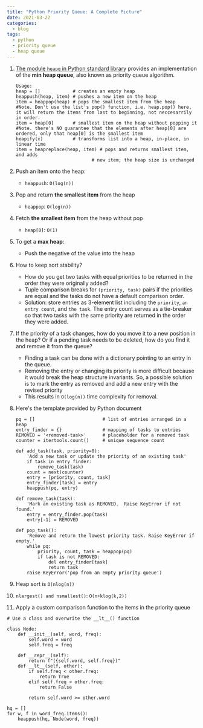 ```yaml
---
title: "Python Priority Queue: A Complete Picture"
date: 2021-03-22
categories:
  - blog
tags:
  - python
  - priority queue
  - heap queue
---
```


1. [The module `heapq` in Python standard library][Python heapq Heap Queue Algorithm] provides an implementation of the **min heap queue**, also known as priority queue algorithm. 
    ```
    Usage:
    heap = []            # creates an empty heap
    heappush(heap, item) # pushes a new item on the heap
    item = heappop(heap) # pops the smallest item from the heap
    #Note. Don't use the list's pop() function, i.e. heap.pop() here, it will return the items from last to beginning, not neccesarrily in order.
    item = heap[0]       # smallest item on the heap without popping it
    #Note. there's NO guarantee that the elements after heap[0] are ordered, only that heap[0] is the smallest item
    heapify(x)           # transforms list into a heap, in-place, in linear time
    item = heapreplace(heap, item) # pops and returns smallest item, and adds
                                # new item; the heap size is unchanged
    ```

2. Push an item onto the heap:
    * `heappush`: `O(log(n))`

3. Pop and return **the smallest item** from the heap
    * `heappop`: `O(log(n))`

4. Fetch **the smallest item** from the heap without pop
    * `heap[0]`: `O(1)`

5. To get a **max heap**:
    * Push the negative of the value into the heap

6. How to keep sort stability? 
    * How do you get two tasks with equal priorities to be returned in the order they were originally added?
    * Tuple comparison breaks for `(priority, task)` pairs if the priorities are equal and the tasks do not have a default comparison order.
    * Solution: store entries as 3-element list including the `priority`, `an entry count`, and `the task`. The entry count serves as a tie-breaker so that two tasks with the same priority are returned in the order they were added. 

7. If the priority of a task changes, how do you move it to a new position in the heap? Or if a pending task needs to be deleted, how do you find it and remove it from the queue?
    * Finding a task can be done with a dictionary pointing to an entry in the queue.
    * Removing the entry or changing its priority is more difficult because it would break the heap structure invariants. So, a possible solution is to mark the entry as removed and add a new entry with the revised priority
    * This results in `O(log(n))` time complexity for removal.

8. Here's the template provided by Python document

    ```
    pq = []                         # list of entries arranged in a heap
    entry_finder = {}               # mapping of tasks to entries
    REMOVED = '<removed-task>'      # placeholder for a removed task
    counter = itertools.count()     # unique sequence count

    def add_task(task, priority=0):
        'Add a new task or update the priority of an existing task'
        if task in entry_finder:
            remove_task(task)
        count = next(counter)
        entry = [priority, count, task]
        entry_finder[task] = entry
        heappush(pq, entry)

    def remove_task(task):
        'Mark an existing task as REMOVED.  Raise KeyError if not found.'
        entry = entry_finder.pop(task)
        entry[-1] = REMOVED

    def pop_task():
        'Remove and return the lowest priority task. Raise KeyError if empty.'
        while pq:
            priority, count, task = heappop(pq)
            if task is not REMOVED:
                del entry_finder[task]
                return task
        raise KeyError('pop from an empty priority queue')

    ```

9. Heap sort is `O(nlog(n))`

10. `nlargest() and nsmallest()`: `O(n+klog(k,2))`

11. Apply a custom comparison function to the items in the priority queue
```
# Use a class and overwrite the __lt__() function

class Node:
    def __init__(self, word, freq):
        self.word = word
        self.freq = freq
    
    def __repr__(self):
        return f"({self.word, self.freq})"
    def __lt__(self, other):
        if self.freq < other.freq:
            return True
        elif self.freq > other.freq:
            return False
        
        return self.word >= other.word

hq = []
for w, f in word_freq.items():
    heappush(hq, Node(word, freq))        
```





[Python heapq Heap Queue Algorithm]: https://docs.python.org/3/library/heapq.html